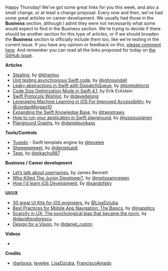 Happy Thursday! We've got some great links for you this week, and also a small change, or at least a change proposal. Every now and then, we've had some great articles on career development. We usually had those in the **Business** section, although I admit they were not necessarily what some would expect to find in the Business section. We're trying to decide if there should be another section for this type of articles, or if we should broaden the **Business** section to officially include them too, like we're testing in the current issue. If you have any opinion or feedback on this, [please comment  here](https://github.com/iOS-Goodies/iOS-Goodies/issues/1126). And remember you can read all the links proposed for today on [the GitHub issue](https://github.com/iOS-Goodies/iOS-Goodies/blob/master/Issues/Week217.md).

**Articles**

* [Stealing](http://khanlou.com/2018/02/stealing/), by [@khanlou](https://twitter.com/khanlou)
* [Unit testing asynchronous Swift code](https://www.swiftbysundell.com/posts/unit-testing-asynchronous-swift-code), by [@johnsundell](https://twitter.com/johnsundell)
* [Leaky abstractions in Swift with DispatchQueue](http://tom.lokhorst.eu/2018/02/leaky-abstractions-in-swift-with-dispatchqueue), by [@tomlokhorst](https://twitter.com/tomlokhorst)
* [Code Size Optimization Mode in Swift 4.1](https://swift.org/blog/osize/), by Erik Eckstein
* [Swift Protocols Wishlist](https://davedelong.com/blog/2018/02/08/swift-protocols-wishlist/), by [@davedelong](https://twitter.com/davedelong)
* [Leveraging Machine Learning in iOS For Improved Accessibility](https://overflow.buffer.com/2018/02/13/leveraging-machine-learning-ios-improved-accessibility/), by [@JordanMorgan10](https://twitter.com/JordanMorgan10)
* [Expanding the Swift Knowledge Base](https://www.hackingwithswift.com/articles/54/expanding-the-swift-knowledge-base), by [@twostraws](https://twitter.com/twostraws)
* [How to run your application in Swift playground](http://swiftyjimmy.com/run-application-swift-playground/), by [@jussisuojanen](https://twitter.com/jussisuojanen)
* [Playground Graphs](http://indiestack.com/2018/02/playground-graphs/), by [@danielpunkass](https://twitter.com/danielpunkass)

**Tools/Controls**

* [Tuxedo](https://github.com/tevelee/Tuxedo) - Swift template engine by [@tevelee](https://twitter.com/tevelee)
* [Sheeeeeeeeet](https://github.com/danielsaidi/Sheeeeeeeeet), by [@danielsaidi](https://twitter.com/danielsaidi)
* [Tags](https://github.com/pikachu987/Tags), by [@pikachu987](https://github.com/pikachu987)

**Business / Career development**

* [Let’s talk about usernames](https://www.b-list.org/weblog/2018/feb/11/usernames/), by James Bennett
* [Who Killed The Junior Developer?](https://medium.com/@melissamcewen/who-killed-the-junior-developer-33e9da2dc58c), by [@melissamcewen](https://twitter.com/melissamcewen)
* [How I'd learn iOS Development](https://sandofsky.com/blog/how-to-learn-ios-development.html), by [@sandofsky](http://twitter.com/sandofsky)

**UI/UX**

* [30 great UI Kits for iOS engineers](https://medium.com/flawless-app-stories/30-great-ui-kits-for-ios-engineers-41b2732896b9), by [@LisaDziuba](https://twitter.com/LisaDziuba)
* [Best Practices for Mobile App Navigation: The Basics](https://uxplanet.org/best-practices-for-mobile-app-navigation-the-basics-17938debfa88), by [@inapptics](https://twitter.com/inapptics)
* [Scarcity in UX: The psychological bias that became the norm](https://uxdesign.cc/scarcity-in-ux-the-psychological-bias-that-became-the-norm-3e666b749a9a), by [@davidteodorescu](https://twitter.com/davidteodorescu)
* [Design for a Vision](https://medium.com/google-design/design-for-a-vision-a4565107e079), by [@daniel_ruston](https://twitter.com/daniel_ruston)

**Videos**

* 

**Credits**

* [rbarbosa](https://github.com/rbarbosa), [tevelee](https://github.com/tevelee), [LisaDziuba](https://github.com/lisadziuba), [FranciscoAmado](https://github.com/FranciscoAmado)
